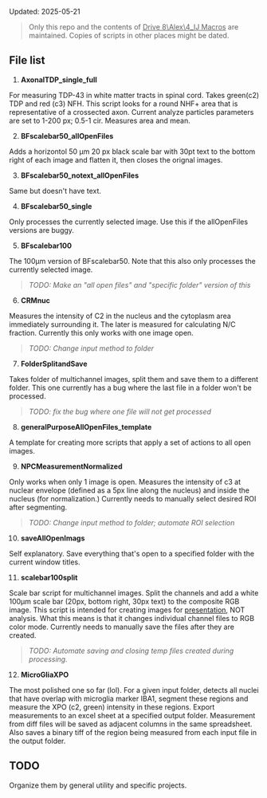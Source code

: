 Updated: 2025-05-21

> Only this repo and the contents of <ins>Drive 8\Alex\4_IJ Macros</ins> are maintained. Copies of scripts in other places might be dated.

## File list

1. **AxonalTDP_single_full** 

For measuring TDP-43 in white matter tracts in spinal cord. Takes green(c2) TDP and red (c3) NFH. This script looks for a round NHF+ area that is representative of a crossected axon. Current analyze particles parameters are set to 1-200 px; 0.5-1 cir. Measures area and mean.

2. **BFscalebar50_allOpenFiles**

Adds a horizontol 50 μm 20 px black scale bar with 30pt text to the bottom right of each image and flatten it, then closes the orignal images.


3. **BFscalebar50_notext_allOpenFiles**

Same but doesn't have text.

4. **BFscalebar50_single**

Only processes the currently selected image. Use this if the allOpenFiles versions are buggy.

5. **BFscalebar100**

The 100μm version of BFscalebar50. Note that this also only processes the currently selected image.

> *TODO: Make an "all open files" and "specific folder" version of this*

6. **CRMnuc**

Measures the intensity of C2 in the nucleus and the cytoplasm area immediately surrounding it. The later is measured for calculating N/C fraction. Currently this only works with one image open.

> *TODO: Change input method to folder*

7. **FolderSplitandSave**

Takes folder of multichannel images, split them and save them to a different folder. This one currently has a bug where the last file in a folder won't be processed.

> *TODO: fix the bug where one file will not get processed*

8. **generalPurposeAllOpenFiles_template**

A template for creating more scripts that apply a set of actions to all open images.

9. **NPCMeasurementNormalized**

Only works when only 1 image is open. Measures the intensity of c3 at nuclear envelope (defined as a 5px line along the nucleus) and inside the nucleus (for normalization.) Currently needs to manually select desired ROI after segmenting.

> *TODO: Change input method to folder; automate ROI selection*

10. **saveAllOpenImags**

Self explanatory. Save everything that's open to a specified folder with the current window titles.

11. **scalebar100split** 

Scale bar script for multichannel images. Split the channels and add a white 100μm scale bar (20px, bottom right, 30px text) to the composite RGB image. This script is intended for creating images for <ins>presentation</ins>, NOT analysis. What this means is that it changes individual channel files to RGB color mode. Currently needs to manually save the files after they are created.

> *TODO: Automate saving and closing temp files created during processing.*

12. **MicroGliaXPO**

The most polished one so far (lol). For a given input folder, detects all nuclei that have overlap with microglia marker IBA1, segment these regions and measure the XPO (c2, green) intensity in these regions. Export measurements to an excel sheet at a specified output folder. Measurement from diff files will be saved as adjacent columns in the same spreadsheet. Also saves a binary tiff of the region being measured from each input file in the output folder.

## TODO

Organize them by general utility and specific projects.
